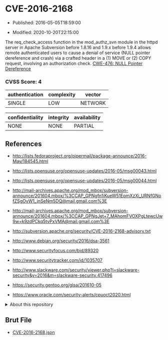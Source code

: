 # CVE-2016-2168

- Published: 2016-05-05T18:59:00

- Modified: 2020-10-20T22:15:00

The req_check_access function in the mod_authz_svn module in the httpd server in Apache Subversion before 1.8.16 and 1.9.x before 1.9.4 allows remote authenticated users to cause a denial of service (NULL pointer dereference and crash) via a crafted header in a (1) MOVE or (2) COPY request, involving an authorization check. <a href="http://cwe.mitre.org/data/definitions/476.html">CWE-476: NULL Pointer Dereference</a>

### CVSS Score: **4**

| authentication | complexity | vector |
| --- | --- | --- |
| SINGLE | LOW | NETWORK |

| confidentiality | integrity | availability |
| --- | --- | --- |
| NONE | NONE | PARTIAL |

## References

* http://lists.fedoraproject.org/pipermail/package-announce/2016-May/184545.html

* http://lists.opensuse.org/opensuse-updates/2016-05/msg00043.html

* http://lists.opensuse.org/opensuse-updates/2016-05/msg00044.html

* http://mail-archives.apache.org/mod_mbox/subversion-announce/201604.mbox/%3CCAP_GPNgfn1iKueW51EpmXzXi_URNfGNofZSgOyW1_jnSeNm5DQ@mail.gmail.com%3E

* http://mail-archives.apache.org/mod_mbox/subversion-announce/201604.mbox/%3CCAP_GPNgJet+7_MAhomFVOXPgLtewcUw9w=k9zdPCkq5tvPxVMA@mail.gmail.com%3E

* http://subversion.apache.org/security/CVE-2016-2168-advisory.txt

* http://www.debian.org/security/2016/dsa-3561

* http://www.securityfocus.com/bid/89320

* http://www.securitytracker.com/id/1035707

* http://www.slackware.com/security/viewer.php?l=slackware-security&y=2016&m=slackware-security.417496

* https://security.gentoo.org/glsa/201610-05

* https://www.oracle.com/security-alerts/cpuoct2020.html

<details>
<summary>About this repository</summary> 

  This repository is part of the project [Live Hack CVE](https://github.com/Live-Hack-CVE). Main website can be found [www.live-hack.org](https://www.live-hack.org) 
  
  Made by [Sn0wAlice](https://github.com/Sn0wAlice) for the people that care about security and need to have a feed of the latest CVEs. Hope you enjoy it, don't forget to star the repo and follow me on [Twitter](https://twitter.com/Sn0wAlice) and [Github](https://github.com/Sn0wAlice). And that is my [personnal website](https://www.alice-snow.me/)

  - [Home Page](https://github.com/Live-Hack-CVE)
  - [Framework](https://github.com/Live-Hack-CVE/cve-framework)
  - [CVE database](https://github.com/Live-Hack-CVE/full_database)
  - [Changelog](https://github.com/Live-Hack-CVE/Changelog)
</details>

## Brut File

* [CVE-2016-2168.json](https://raw.githubusercontent.com/Live-Hack-CVE/full_database/main/cves/2016/CVE-2016-2168.json)

